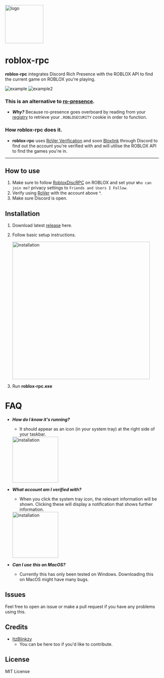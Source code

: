 <img src="https://beeimg.com/images/j54930883751.png" alt="logo" width="125"/>

# roblox-rpc

**roblox-rpc** integrates Discord Rich Presence with the ROBLOX API to find the current game on ROBLOX you're playing.

![example](https://beeimg.com/images/q31983991904.png)
![example2](https://beeimg.com/images/y75711180241.png)


### This is an alternative to [ro-presence](https://github.com/JiveOff/roPresence).
* ***Why?*** Because ro-presence goes overboard by reading from your [registry](https://github.com/JiveOff/roPresence/blob/master/lib/bloxauth.js) to retrieve your `.ROBLOSECURITY` cookie in order to function.


### How roblox-rpc does it.
* **roblox-rpc** uses [RoVer Verification](https://verify.eryn.io/) and soon [Bloxlink](https://blox.link/) through Discord to find out the account you're verified with and will utilise the ROBLOX API to find the games you're in.

---

## How to use
1. Make sure to follow [RobloxDiscRPC](https://www.roblox.com/users/2485537594/profile) on ROBLOX and set your `Who can join me?` privacy settings to `Friends and Users I Follow`.
2. Verify using [RoVer](https://verify.eryn.io/) with the account above ^.
3. Make sure Discord is open.

## Installation
1. Download latest [release](https://github.com/ItzBlinkzy/roblox-rpc/releases) here.
2. Follow basic setup instructions.

    <img src="https://beeimg.com/images/p40383726664.png" alt="installation" width="450"/>
3. Run **roblox-rpc.exe**

# FAQ
* ***How do I know it's running?***
    * It should appear as an icon (in your system tray) at the right side of your taskbar.
    
    <img src="https://beeimg.com/images/z10186580601.png" alt="installation" width="150"/>
    
    
* ***What account am I verified with?***
    * When you click the system tray icon, the relevant information will be shown.
    Clicking these will display a notification that shows further information.
    
    <img src="https://beeimg.com/images/k13094158261.png" alt="installation" width="150"/>
    
* ***Can I use this on MacOS?***
    * Currently this has only been tested on Windows. Downloading this on MacOS might have many bugs.

## Issues
Feel free to open an issue or make a pull request if you have any problems using this.

## Credits
 * [ItzBlinkzy](https://github.com/ItzBlinkzy/)
      * You can be here too if you'd like to contribute.
        


## License
MIT License
